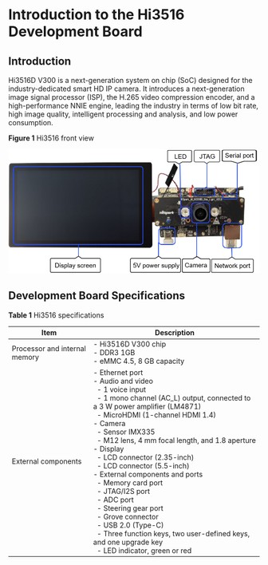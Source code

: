 # Introduction to the Hi3516 Development Board


## Introduction

Hi3516D V300 is a next-generation system on chip (SoC) designed for the industry-dedicated smart HD IP camera. It introduces a next-generation image signal processor (ISP), the H.265 video compression encoder, and a high-performance NNIE engine, leading the industry in terms of low bit rate, high image quality, intelligent processing and analysis, and low power consumption.

  **Figure 1** Hi3516 front view
  
![en-us_image_0000001271234717](figures/en-us_image_0000001271234717.png)


## Development Board Specifications

  **Table 1** Hi3516 specifications

| Item| Description| 
| -------- | -------- |
| Processor and internal memory| -&nbsp;Hi3516D V300 chip<br>-&nbsp;DDR3&nbsp;1GB<br>-&nbsp;eMMC 4.5, 8 GB capacity| 
| External components| -&nbsp;Ethernet port<br>-&nbsp;Audio and video<br>&nbsp;&nbsp;-&nbsp;1 voice input<br>&nbsp;&nbsp;-&nbsp;1 mono channel (AC_L) output, connected to a 3 W power amplifier (LM4871)<br>&nbsp;&nbsp;-&nbsp;MicroHDMI (1-channel HDMI 1.4)<br>-&nbsp;Camera<br>&nbsp;&nbsp;-&nbsp;Sensor IMX335<br>&nbsp;&nbsp;-&nbsp;M12 lens, 4 mm focal length, and 1.8 aperture<br>-&nbsp;Display<br>&nbsp;&nbsp;-&nbsp;LCD connector (2.35-inch)<br>&nbsp;&nbsp;-&nbsp;LCD connector (5.5-inch)<br>-&nbsp;External components and ports<br>&nbsp;&nbsp;-&nbsp;Memory card port<br>&nbsp;&nbsp;-&nbsp;JTAG/I2S port<br>&nbsp;&nbsp;-&nbsp;ADC port<br>&nbsp;&nbsp;-&nbsp;Steering gear port<br>&nbsp;&nbsp;-&nbsp;Grove connector<br>&nbsp;&nbsp;-&nbsp;USB 2.0 (Type-C)<br>&nbsp;&nbsp;-&nbsp;Three function keys, two user-defined keys, and one upgrade key<br>&nbsp;&nbsp;-&nbsp;LED indicator, green or red| 
